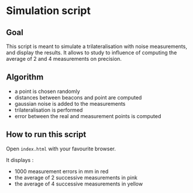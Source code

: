 # Simulation script

## Goal

This script is meant to simulate a trilateralisation with noise measurements,
and display the results. It allows to study to influence of computing the average
of 2 and 4 measurements on precision.

## Algorithm

* a point is chosen randomly
* distances between beacons and point are computed
* gaussian noise is added to the measurements
* trilateralisation is performed
* error between the real and measurement points is computed

## How to run this script

Open `index.html` with your favourite browser.

It displays :
* 1000 measurement errors in mm in red
* the average of 2 successive measurements in pink
* the average of 4 successive measurements in yellow
